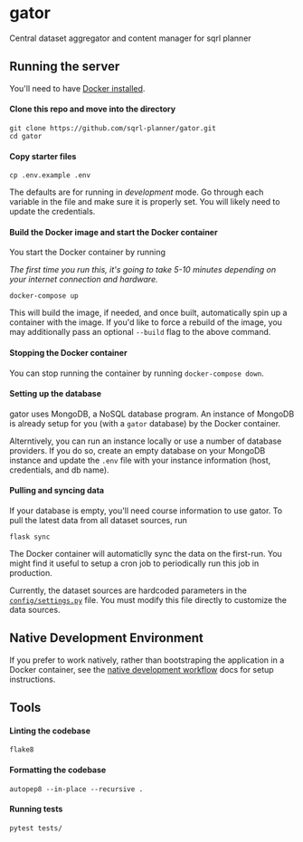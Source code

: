 # gator
Central dataset aggregator and content manager for sqrl planner

 ## Running the server
 You'll need to have [Docker installed](https://docs.docker.com/get-docker/).

 #### Clone this repo and move into the directory
 ```shell
 git clone https://github.com/sqrl-planner/gator.git
 cd gator
 ```

 #### Copy starter files
 ```shell
 cp .env.example .env
 ```
 The defaults are for running in *development* mode. Go through each variable in the file and make sure it is properly set. You will likely need to update the credentials.

 #### Build the Docker image and start the Docker container

You start the Docker container by running

 *The first time you run this, it's going to take 5-10 minutes depending on your internet connection and hardware.*
 ```shell
 docker-compose up
 ```
 This will build the image, if needed, and once built, automatically spin up a container with the image. If you'd like to force a rebuild of the image, you may additionally pass an optional ``--build`` flag to the above command.

 #### Stopping the Docker container

 You can stop running the container by running ``docker-compose down``.

#### Setting up the database

gator uses MongoDB, a NoSQL database program. An instance of MongoDB is already setup for you (with a ``gator`` database) by the Docker container. 

Alterntively, you can run an instance locally or use a number of database providers. If you do so, create an empty database on your MongoDB instance and update the ``.env`` file with your instance information (host, credentials, and db name).

#### Pulling and syncing data

If your database is empty, you'll need course information to use gator. To pull the latest data from all dataset sources, run

```shell
flask sync
```
The Docker container will automaticlly sync the data on the first-run. You might find it useful to setup a cron job to periodically run this job in production.

Currently, the dataset sources are hardcoded parameters in the [``config/settings.py``](https://github.com/sqrl-planner/sqrl-server/blob/main/config/settings.py) file. You must modify this file directly to customize the data sources.

## Native Development Environment
If you prefer to work natively, rather than bootstraping the application in a Docker container, see the [native development workflow](docs/develop-native.md) docs for setup instructions.

## Tools

#### Linting the codebase
```
flake8
```

#### Formatting the codebase
```
autopep8 --in-place --recursive .
```

#### Running tests
````
pytest tests/
````